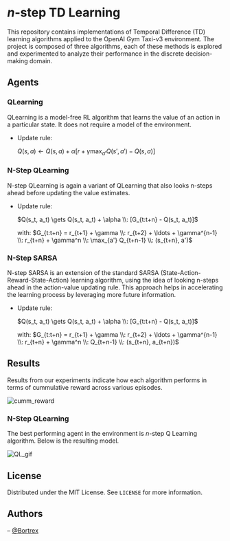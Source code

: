 # $n$-step TD Learning

This repository contains implementations of Temporal Difference (TD) learning algorithms applied to the OpenAI Gym Taxi-v3 environment. The project is composed of three algorithms, each of these methods is explored and experimented to analyze their performance in the discrete decision-making domain.



## Agents

### QLearning

QLearning is a model-free RL algorithm that learns the value of an action in a particular state. It does not require a model of the environment.

- Update rule:
  
    $Q(s, a) \leftarrow Q(s, a) + \alpha \left[r + \gamma \max_{a'} Q(s', a') - Q(s, a)\right]$

### N-Step QLearning
N-step QLearning is again a variant of QLearning that also looks n-steps ahead before updating the value estimates.

- Update rule:

    $Q(s_t, a_t) \gets Q(s_t, a_t) + \alpha \\: [G_{t:t+n} - Q(s_t, a_t)]$
  
  with: $G_{t:t+n} = r_{t+1} + \gamma \\: r_{t+2} + \ldots + \gamma^{n-1} \\: r_{t+n} + \gamma^n \\: \max_{a'} Q_{t+n-1} \\: (s_{t+n}, a')$

### N-Step SARSA
N-step SARSA is an extension of the standard SARSA (State-Action-Reward-State-Action) learning algorithm, using the idea of looking n-steps ahead in the action-value updating rule. This approach helps in accelerating the learning process by leveraging more future information.

- Update rule:

    $Q(s_t, a_t) \gets Q(s_t, a_t) + \alpha \\: [G_{t:t+n} - Q(s_t, a_t)]$
  
  with: $G_{t:t+n} = r_{t+1} + \gamma \\: r_{t+2} + \ldots + \gamma^{n-1} \\: r_{t+n} + \gamma^n \\: Q_{t+n-1} \\: (s_{t+n}, a_{t+n})$




## Results
Results from our experiments indicate how each algorithm performs in terms of cummulative reward across various episodes.

![cumm_reward](https://github.com/Bortrex/TD_learning/assets/24497590/286a1b95-8b2d-4f9b-b4fd-41faeba4b759)

### N-Step QLearning

The best performing agent in the environment is $n$-step Q Learning algorithm. Below is the resulting model.

![QL_gif](https://github.com/user-attachments/assets/e9ac9317-1fb0-4ec8-ace1-1161e5115c2a)

## License

Distributed under the MIT License. See `LICENSE` for more information.

## Authors

– [@Bortrex](https://github.com/Bortrex)


